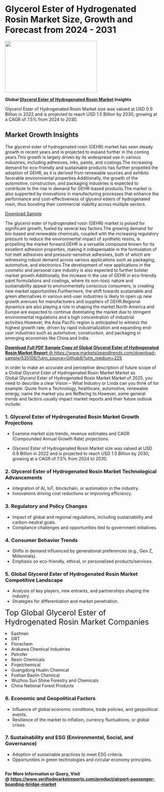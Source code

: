 <H1>Glycerol Ester of Hydrogenated Rosin Market Size, Growth and Forecast from 2024 - 2031</H1><img class="aligncenter size-medium wp-image-584254" src="https://thirdeyenews.in/wp-content/uploads/2024/09/Global-Market-Research-300x168.jpeg" alt="" width="300" height="168" /><p><strong>Global&nbsp;<a href="https://www.marketsizeandtrends.com/download-sample/535108/?utm_source=Github8j?utm_medium=225">Glycerol Ester of Hydrogenated Rosin Market</a> Insights</strong></p><p>Glycerol Ester of Hydrogenated Rosin Market size was valued at USD 0.9 Billion in 2022 and is projected to reach USD 1.5 Billion by 2030, growing at a CAGR of 7.5% from 2024 to 2030.</p><p><h2>Market Growth Insights</h2> <p>The glycerol ester of hydrogenated rosin (GEHR) market has seen steady growth in recent years and is projected to expand further in the coming years.This growth is largely driven by its widespread use in various industries, including adhesives, inks, paints, and coatings.The increasing demand for eco-friendly and sustainable products has further propelled the adoption of GEHR, as it is derived from renewable sources and exhibits favorable environmental properties.Additionally, the growth of the automotive, construction, and packaging industries is expected to contribute to the rise in demand for GEHR-based products.The market is also supported by innovations in manufacturing processes that enhance the performance and cost-effectiveness of glycerol esters of hydrogenated rosin, thus boosting their commercial viability across multiple sectors.</p> <p><a href="#">Download Sample</a></p> <p>The glycerol ester of hydrogenated rosin (GEHR) market is poised for significant growth, fueled by several key factors.The growing demand for bio-based and renewable chemicals, coupled with the increasing regulatory pressure to reduce the environmental impact of synthetic resins, is propelling the market forward.GEHR is a versatile compound known for its excellent adhesion properties, making it indispensable in the formulation of hot melt adhesives and pressure-sensitive adhesives, both of which are witnessing robust demand across various applications such as packaging, automotive, and electronics.The development of new applications in the cosmetic and personal care industry is also expected to further bolster market growth.Additionally, the increase in the use of GEHR in eco-friendly paint formulations and coatings, where its non-toxic nature and sustainability appeal to environmentally conscious consumers, is creating new market opportunities.Furthermore, the shift towards sustainable and green alternatives in various end-user industries is likely to open up new growth avenues for manufacturers and suppliers of GEHR.Regional dynamics are also playing a role in shaping the market.North America and Europe are expected to continue dominating the market due to stringent environmental regulations and a high concentration of industrial activities.However, the Asia Pacific region is anticipated to witness the highest growth rate, driven by rapid industrialization and expanding end-user industries such as automotive, construction, and packaging in emerging economies like China and India.</p> <p><a href="#"></p><p><span class=""><strong>Download Full PDF Sample Copy of Global Glycerol Ester of Hydrogenated Rosin Market Report</strong> @ <a href="https://www.marketsizeandtrends.com/download-sample/535108/?utm_source=Github8j?utm_medium=225" target="_blank">https://www.marketsizeandtrends.com/download-sample/535108/?utm_source=Github8j?utm_medium=225</a></span></p><p>In order to make an accurate and perceptive description of future scope of a Global&nbsp;Glycerol Ester of Hydrogenated Rosin Market Market as Global&nbsp;Glycerol Ester of Hydrogenated Rosin Market Market of 2025, you need to describe a clear Vision &ndash; What Industry or Linda can you think of for example: Quote from a Technology, healthcare, automotive, renewable energy, name the market you are Reffering to.However, some general trends and factors usually impact market reports and their future outlook include:</p><h3>1.&nbsp;<strong>Glycerol Ester of Hydrogenated Rosin Market Growth Projections</strong></h3><ul><li>Examine market size trends, revenue estimates and CAGR (Compounded Annual Growth Rate) projections.</li><li><p>Glycerol Ester of Hydrogenated Rosin Market size was valued at USD 0.9 Billion in 2022 and is projected to reach USD 1.5 Billion by 2030, growing at a CAGR of 7.5% from 2024 to 2030.</p></li></ul><h3>2.&nbsp;<strong>Glycerol Ester of Hydrogenated Rosin Market Technological Advancements</strong></h3><ul><li>Integration of AI, IoT, blockchain, or automation in the industry.</li><li>Innovations driving cost reductions or improving efficiency.</li></ul><h3>3.&nbsp;<strong>Regulatory and Policy Changes</strong></h3><ul><li>Impact of global and regional regulations, including sustainability and carbon-neutral goals.</li><li>Compliance challenges and opportunities tied to government initiatives.</li></ul><h3>4.&nbsp;<strong>Consumer Behavior Trends</strong></h3><ul><li>Shifts in demand influenced by generational preferences (e.g., Gen Z, Millennials).</li><li>Emphasis on eco-friendly, ethical, or personalized products/services.</li></ul><h3>5.&nbsp;<strong>Global Glycerol Ester of Hydrogenated Rosin Market Competitive Landscape</strong></h3><ul><li>Analysis of key players, new entrants, and partnerships shaping the industry.</li><li>Strategies for differentiation and market penetration.</li></ul><p data-pm-slice="1 1 []"><span style="color: inherit; font-family: inherit; font-size: 25px;">Top Global Glycerol Ester of Hydrogenated Rosin Market Companies</span></p><div class="" data-test-id=""><p><li>Eastman</li><li> DRT</li><li> Florachem</li><li> Arakawa Chemical Industries</li><li> Petrofer</li><li> Resin Chemicals</li><li> Finjetchemical</li><li> Guangdong Hualin Chemical</li><li> Foshan Baolin Chemical</li><li> Wuzhou Sun Shine Forestry and Chemicals</li><li> China National Forest Products</li></p></div><h3>6.&nbsp;<strong>Economic and Geopolitical Factors</strong></h3><ul><li>Influence of global economic conditions, trade policies, and geopolitical events.</li><li>Resilience of the market to inflation, currency fluctuations, or global crises.</li></ul><h3>7.&nbsp;<strong>Sustainability and ESG (Environmental, Social, and Governance)</strong></h3><ul><li>Adoption of sustainable practices to meet ESG criteria.</li><li>Opportunities in green technologies and circular economy principles.</li></ul><h2><strong style="font-size: 14px;">For More Information or Query, Visit @&nbsp;</strong><a style="background-color: #ffffff; font-size: 14px;" href="https://www.marketsizeandtrends.com/report/glycerol-ester-of-hydrogenated-rosin-market/" target="_blank">https://www.verifiedmarketreports.com/product/airport-passenger-boarding-bridge-market</a></h2>